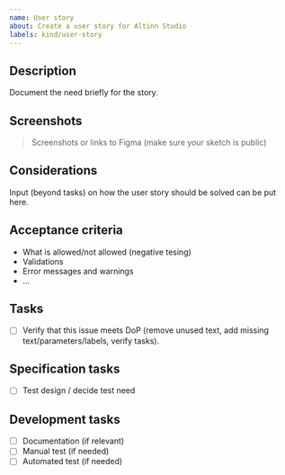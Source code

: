 ```yaml
---
name: User story
about: Create a user story for Altinn Studio
labels: kind/user-story
---
```


## Description
Document the need briefly for the story.

## Screenshots
> Screenshots or links to Figma (make sure your sketch is public)

## Considerations
Input (beyond tasks) on how the user story should be solved can be put here.

## Acceptance criteria
- What is allowed/not allowed (negative tesing)
- Validations
- Error messages and warnings
- ...

## Tasks
- [ ] Verify that this issue meets DoP (remove unused text, add missing text/parameters/labels, verify tasks).

## Specification tasks
- [ ] Test design / decide test need

## Development tasks
- [ ] Documentation (if relevant)
- [ ] Manual test (if needed)
- [ ] Automated test (if needed)
